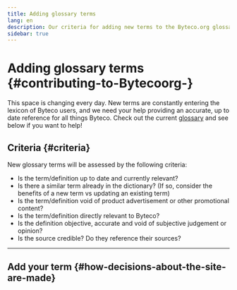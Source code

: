 ```yaml
---
title: Adding glossary terms
lang: en
description: Our criteria for adding new terms to the Byteco.org glossary
sidebar: true
---
```


# Adding glossary terms {#contributing-to-Bytecoorg-}

This space is changing every day. New terms are constantly entering the lexicon of Byteco users, and we need your help providing an accurate, up to date reference for all things Byteco. Check out the current [glossary](/en/glossary/) and see below if you want to help!

## Criteria {#criteria}

New glossary terms will be assessed by the following criteria:

- Is the term/definition up to date and currently relevant?
- Is there a similar term already in the dictionary? (If so, consider the benefits of a new term vs updating an existing term)
- Is the term/definition void of product advertisement or other promotional content?
- Is the term/definition directly relevant to Byteco?
- Is the definition objective, accurate and void of subjective judgement or opinion?
- Is the source credible? Do they reference their sources?

---

## Add your term {#how-decisions-about-the-site-are-made}

